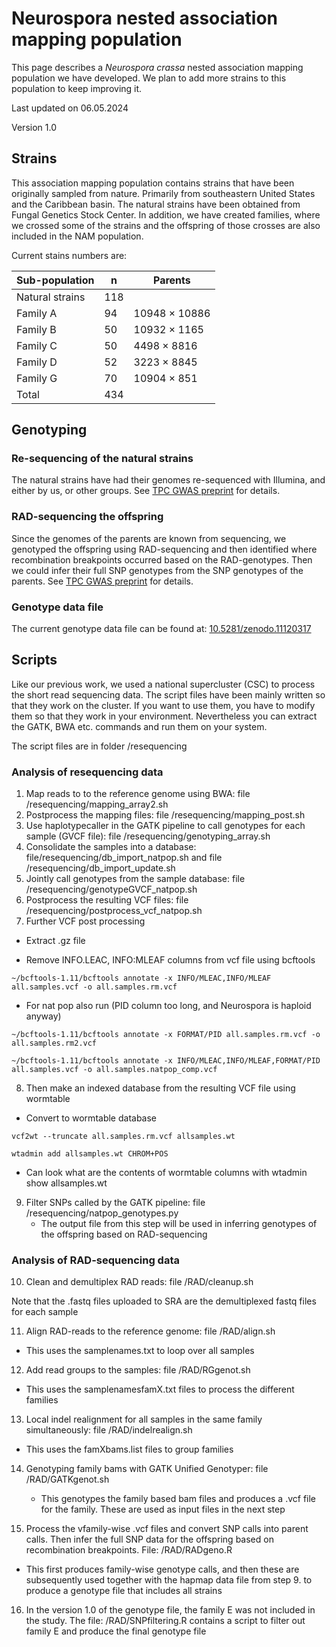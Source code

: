 # Neurospora nested association mapping population
This page describes a _Neurospora crassa_ nested association mapping population we have developed. We plan to add more strains to this population to keep improving it.

Last updated on 06.05.2024

Version 1.0

## Strains

This association mapping population contains strains that have been originally sampled from nature. Primarily from southeastern United States and the Caribbean basin. The natural strains have been obtained from Fungal Genetics Stock Center. In addition, we have created families, where we crossed some of the strains and the offspring of those crosses are also included in the NAM population.

Current stains numbers are:

|Sub-population|      n|    Parents|
|--------------|-------|-----------|
|Natural strains|    118|  |
|Family A|           94| 10948 × 10886    |
|Family B|           50| 10932 × 1165   |
|Family C|           50| 4498 × 8816   |
|Family D|           52| 3223 × 8845    |
|Family G|           70| 10904 × 851   |
|Total|              434|   |

## Genotyping

### Re-sequencing of the natural strains

The natural strains have had their genomes re-sequenced with Illumina, and either by us, or other groups. See [TPC GWAS preprint](https://www.biorxiv.org/content/10.1101/2024.04.29.591604v1) for details.

### RAD-sequencing the offspring

Since the genomes of the parents are known from sequencing, we genotyped the offspring using RAD-sequencing and then identified where recombination breakpoints occurred based on the RAD-genotypes. Then we could infer their full SNP genotypes from the SNP genotypes of the parents. See [TPC GWAS preprint](https://www.biorxiv.org/content/10.1101/2024.04.29.591604v1) for details.

### Genotype data file

The current genotype data file can be found at: [10.5281/zenodo.11120317](https://zenodo.org/records/11120317)

## Scripts
Like our previous work, we used a national supercluster (CSC) to process the short read sequencing data. The script files have been mainly written so that they work on the cluster. If you want to use them, you have to modify them so that they work in your environment. Nevertheless you can extract the GATK, BWA etc. commands and run them on your system.

The script files are in folder /resequencing

### Analysis of resequencing data

1. Map reads to to the reference genome using BWA: file /resequencing/mapping_array2.sh
2. Postprocess the mapping files: file /resequencing/mapping_post.sh
3. Use haplotypecaller in the GATK pipeline to call genotypes for each sample (GVCF file): file /resequencing/genotyping_array.sh
4. Consolidate the samples into a database: file/resequencing/db_import_natpop.sh and file /resequencing/db_import_update.sh
5. Jointly call genotypes from the sample database: file /resequencing/genotypeGVCF_natpop.sh
6. Postprocess the resulting VCF files: file /resequencing/postprocess_vcf_natpop.sh
7. Further VCF post processing

  -  Extract .gz file

  -  Remove INFO.LEAC, INFO:MLEAF columns from vcf file using bcftools

    ~/bcftools-1.11/bcftools annotate -x INFO/MLEAC,INFO/MLEAF all.samples.vcf -o all.samples.rm.vcf

  -  For nat pop also run (PID column too long, and Neurospora is haploid anyway)

    ~/bcftools-1.11/bcftools annotate -x FORMAT/PID all.samples.rm.vcf -o all.samples.rm2.vcf

    ~/bcftools-1.11/bcftools annotate -x INFO/MLEAC,INFO/MLEAF,FORMAT/PID all.samples.vcf -o all.samples.natpop_comp.vcf

 8. Then make an indexed database from the resulting VCF file using wormtable

  -  Convert to wormtable database

    vcf2wt --truncate all.samples.rm.vcf allsamples.wt

    wtadmin add allsamples.wt CHROM+POS

  -  Can look what are the contents of wormtable columns with wtadmin show allsamples.wt

9. Filter SNPs called by the GATK pipeline: file /resequencing/natpop_genotypes.py
   - The output file from this step will be used in inferring genotypes of the offspring based on RAD-sequencing

### Analysis of RAD-sequencing data

10. Clean and demultiplex RAD reads: file /RAD/cleanup.sh

Note that the .fastq files uploaded to SRA are the demultiplexed fastq files for each sample

11. Align RAD-reads to the reference genome: file /RAD/align.sh
   - This uses the samplenames.txt to loop over all samples

12. Add read groups to the samples: file /RAD/RGgenot.sh
   - This uses the samplenamesfamX.txt files to process the different families

13. Local indel realignment for all samples in the same family simultaneously: file /RAD/indelrealign.sh
   - This uses the famXbams.list files to group families

14. Genotyping family bams with GATK Unified Genotyper: file /RAD/GATKgenot.sh
    - This genotypes the family based bam files and produces a .vcf file for the family. These are used as input files in the next step

15. Process the vfamily-wise .vcf files and convert SNP calls into parent calls. Then infer the full SNP data for the offspring based on recombination breakpoints. File: /RAD/RADgeno.R
   - This first produces family-wise genotype calls, and then these are subsequently used together with the hapmap data file from step 9. to produce a genotype file that includes all strains
16. In the version 1.0 of the genotype file, the family E was not included in the study. The file: /RAD/SNPfiltering.R contains a script to filter out family E and produce the final genotype file
